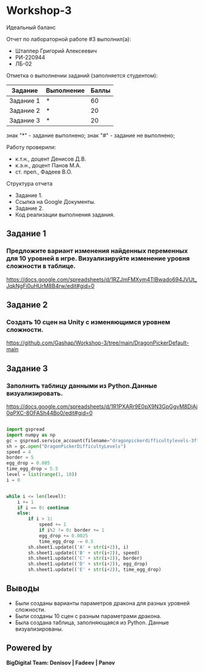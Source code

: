 # Workshop-3
Идеальный баланс

Отчет по лабораторной работе #3 выполнил(а):
- Штаппер Григорий Алексеевич
- РИ-220944
- ЛБ-02
  
Отметка о выполнении заданий (заполняется студентом):

| Задание | Выполнение | Баллы |
| ------ | ------ | ------ |
| Задание 1 | * | 60 |
| Задание 2 | * | 20 |
| Задание 3 | * | 20 |

знак "*" - задание выполнено; знак "#" - задание не выполнено;

Работу проверили:
- к.т.н., доцент Денисов Д.В.
- к.э.н., доцент Панов М.А.
- ст. преп., Фадеев В.О.

Структура отчета

- Задание 1.
- Ссылка на Google Документы.
- Задание 2.
- Код реализации выполнения задания.

## Задание 1
### Предложите вариант изменения найденных переменных для 10 уровней в игре. Визуализируйте изменение уровня сложности в таблице.

https://docs.google.com/spreadsheets/d/1RZJmFMXym4TlBwado694JVUt_JqkNgFi0uHUrM8B4rw/edit#gid=0

## Задание 2
### Создать 10 сцен на Unity с изменяющимся уровнем сложности.

https://github.com/Gashap/Workshop-3/tree/main/DragonPickerDefault-main

## Задание 3
### Заполнить таблицу данными из Python.Данные визуализировать.

https://docs.google.com/spreadsheets/d/1R1PXARr9E0pX9N3GpGgvM8DjAj0qPXC-8OFASh44Bo0/edit#gid=0
```py

import gspread
import numpy as np
gc = gspread.service_account(filename="dragonpickerdifficultylevels-3ff2d8edd3e2.json")
sh = gc.open("DragonPickerDifficultyLevels")
speed = 4
border = 5
egg_drop = 0.005
time_egg_drop = 5.5
level = list(range(1, 10))
i = 0


while i <= len(level):
    i += 1
    if i == 0: continue
    else:
        if i > 1:
            speed += 1
            if i%2 != 0: border += 1
            egg_drop += 0.0025
            time_egg_drop -= 0.5
        sh.sheet1.update(('A' + str(i+2)), i)
        sh.sheet1.update(('B' + str(i+2)), speed)
        sh.sheet1.update(('C' + str(i+2)), border)
        sh.sheet1.update(('D' + str(i+2)), egg_drop)
        sh.sheet1.update(('E' + str(i+2)), time_egg_drop)

```


## Выводы

- Были созданы варианты параметров дракона для разных уровней сложности.
- Были созданы 10 сцен с разным параметрами дракона.
- Была создана таблица, заполняющаяся из Python. Данные визуализированы. 

## Powered by

**BigDigital Team: Denisov | Fadeev | Panov**
